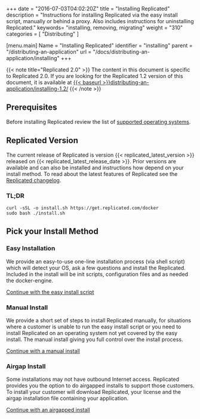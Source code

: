 +++
date = "2016-07-03T04:02:20Z"
title = "Installing Replicated"
description = "Instructions for installing Replicated via the easy install script, manually or behind a proxy. Also includes instructions for uninstalling Replicated."
keywords= "installing, removing, migrating"
weight = "310"
categories = [ "Distributing" ]

[menu.main]
Name       = "Installing Replicated"
identifier = "installing"
parent     = "/distributing-an-application"
url        = "/docs/distributing-an-application/installing"
+++

{{< note title="Replicated 2.0" >}}
The content in this document is specific to Replicated 2.0. If you are looking for the Replicated 1.2 version of this document, it is available at <a href="distributing-an-application/installing-1.2/">{{< baseurl >}}distributing-an-application/installing-1.2/</a>
{{< /note >}}

## Prerequisites
Before installing Replicated review the list of 
[supported operating systems](/distributing-an-application/supported-operating-systems/).

## Replicated Version
The current release of Replicated is version {{< replicated_latest_version >}} released on {{< replicated_latest_release_date >}}.  Prior versions are available and can also be installed and instructions how depend on your install method. To read about the latest features of Replicated see the [Replicated changelog](https://release-notes.replicated.com).

### TL;DR

```shell
curl -sSL -o install.sh https://get.replicated.com/docker
sudo bash ./install.sh
```

## Pick your Install Method

### Easy Installation
We provide an easy-to-use one-line installation process (via shell script) which will detect your OS, ask a few questions and install the Replicated.  Included in the install will be init scripts, configuration files and as needed the docker-engine. 

[Continue with the easy install script](/distributing-an-application/installing-via-script)
### Manual Install
We provide a short set of steps to install Replicated manually, for situations where a customer is unable to run the easy install script or you need to install Replicated on an operating system not yet covered by the easy install.  The manual install giving you full control over the install process.

[Continue with a manual install](/distributing-an-application/installing-manually)

### Airgap Install
Some installations may not have outbound Internet access.  Replicated provides you the option to do airgapped installs to support those customers.  To install your customer will download Replicated, your license and the airgap installation file containing your application.

[Continue with an airgapped install](/distributing-an-application/airgapped-installations)

